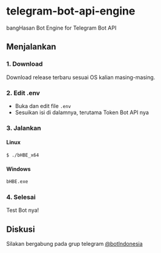 # telegram-bot-api-engine
bangHasan Bot Engine for Telegram Bot API

## Menjalankan

### 1. Download
Download release terbaru sesuai OS kalian masing-masing.

### 2. Edit .env

- Buka dan edit file `.env`
- Sesuikan isi di dalamnya, terutama Token Bot API nya

### 3. Jalankan

#### Linux

```bash
$ ./bHBE_x64 
```

#### Windows

```cmd
bHBE.exe
```

### 4. Selesai

Test Bot nya!

## Diskusi

Silakan bergabung pada grup telegram [@botIndonesia](https://t.me/botindonesia)